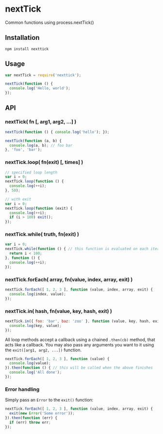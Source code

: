 nextTick
========

Common functions using process.nextTick()

Installation
------------
    npm install nexttick

Usage
-----

```javascript
var nextTick = require('nexttick');

nextTick(function () {
  console.log('Hello, world');
});
```

API
---

### nextTick( fn [, arg1, arg2, ...] )

```javascript
nextTick(function () { console.log('hello'); });

nextTick(function (a, b) {
  console.log(a, b); // foo bar
}, 'foo', 'bar');
```

### nextTick.loop( fn(exit) [, times] )

```javascript
// specified loop length
var i = 0;
nextTick.loop(function () {
  console.log(++i);
}, 50);

// with exit
var i = 0;
nextTick.loop(function (exit) {
  console.log(++i);
  if (i > 100) exit();
});
```

### nextTick.while( truth, fn(exit) )

```javascript
var i = 0;
nextTick.while(function () { // this function is evaluated on each iteration
  return i < 100;
}, function () {
  console.log(++i);
});
```

### nextTick.forEach( array, fn(value, index, array, exit) )

```javascript
nextTick.forEach([ 1, 2, 3 ], function (value, index, array, exit) {
  console.log(index, value);
});
```

### nextTick.in( hash, fn(value, key, hash, exit) )

```javascript
nextTick.in({ foo: 'bar', baz: 'zoo' }, function (value, key, hash, exit) {
  console.log(key, value);
});
```

All loop methods accept a callback using a chained ```.then(cb)``` method, that acts like a callback.
You may also pass any arguments you want to it using the `exit([arg1, arg2, ...])` function.

```javascript
nextTick.forEach([ 1, 2, 3 ], function (value) {
  console.log(value);
}).then(function () { // this will be called when the above finishes
  console.log('All done');
});
```

### Error handling

Simply pass an `Error` to the `exit()` function:

```javascript
nextTick.forEach([ 1, 2, 3 ], function (value, index, array, exit) {
  exit(new Error('Some error'));
}).then(function (err) {
  if (err) throw err;
});